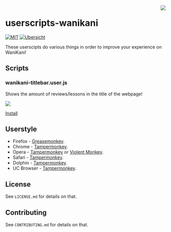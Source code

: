 <img src="https://i.imgur.com/hBPI5Qa.png" align="right" />

# userscripts-wanikani

[![MIT](https://img.shields.io/badge/License-MIT-brightgreen.svg)](https://github.com/jakeoid/waste-basket/blob/master/LICENSE.md)
[![Ubersicht](https://img.shields.io/badge/%C3%BCbersicht-CoffeeScript-brightgreen.svg)](http://http://tracesof.net/uebersicht/)

These userscipts do various things in order to improve your experience on WaniKani!

## Scripts

### wanikani-titlebar.user.js

Shows the amount of reviews/lessons in the title of the webpage!

<img src="https://i.imgur.com/9qSvs7X.png" align="center" />

[Install](https://raw.githubusercontent.com/jakeoid/userscripts-wanikani/master/wanikani-titlebar.user.js)

## Userstyle

- Firefox - [Greasemonkey](https://addons.mozilla.org/en-US/firefox/addon/greasemonkey/).
- Chrome - [Tampermonkey](https://tampermonkey.net/?ext=dhdg&browser=chrome).
- Opera - [Tampermonkey](https://tampermonkey.net/?ext=dhdg&browser=opera) or [Violent Monkey](https://addons.opera.com/en/extensions/details/violent-monkey/).
- Safari - [Tampermonkey](https://tampermonkey.net/?ext=dhdg&browser=safari).
- Dolphin - [Tampermonkey](https://tampermonkey.net/?ext=dhdg&browser=dolphin).
- UC Browser - [Tampermonkey](https://tampermonkey.net/?ext=dhdg&browser=ucweb).

## License

See `LICENSE.md` for details on that.

## Contributing

See `CONTRIBUTING.md` for details on that.
